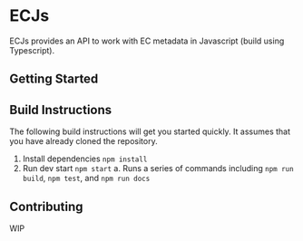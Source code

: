 # ECJs

ECJs provides an API to work with EC metadata in Javascript (build using Typescript).

## Getting Started

## Build Instructions

The following build instructions will get you started quickly. It assumes that you have already cloned the repository.

1. Install dependencies `npm install`
2. Run dev start `npm start`
  a. Runs a series of commands including `npm run build`, `npm test`, and `npm run docs`

## Contributing

WIP

